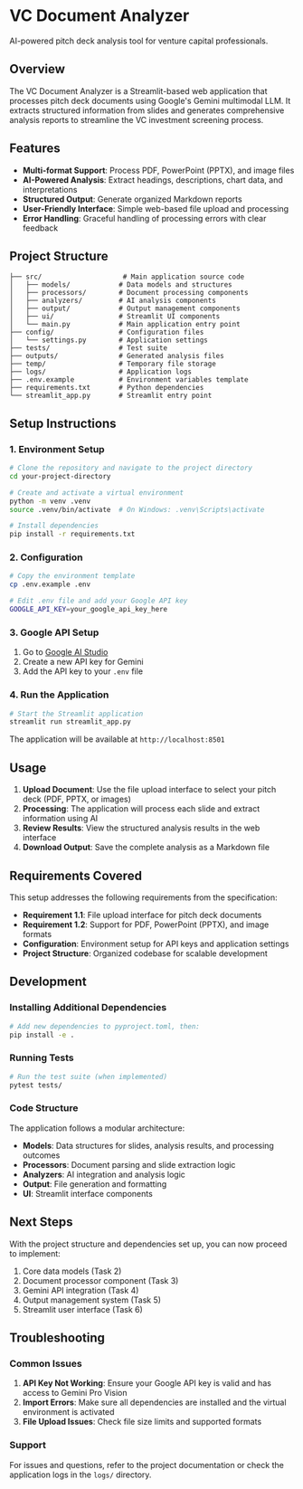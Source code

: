 # VC Document Analyzer

AI-powered pitch deck analysis tool for venture capital professionals.

## Overview

The VC Document Analyzer is a Streamlit-based web application that processes pitch deck documents using Google's Gemini multimodal LLM. It extracts structured information from slides and generates comprehensive analysis reports to streamline the VC investment screening process.

## Features

-   **Multi-format Support**: Process PDF, PowerPoint (PPTX), and image files
-   **AI-Powered Analysis**: Extract headings, descriptions, chart data, and interpretations
-   **Structured Output**: Generate organized Markdown reports
-   **User-Friendly Interface**: Simple web-based file upload and processing
-   **Error Handling**: Graceful handling of processing errors with clear feedback

## Project Structure

```
├── src/                    # Main application source code
│   ├── models/            # Data models and structures
│   ├── processors/        # Document processing components
│   ├── analyzers/         # AI analysis components
│   ├── output/            # Output management components
│   ├── ui/                # Streamlit UI components
│   └── main.py            # Main application entry point
├── config/                # Configuration files
│   └── settings.py        # Application settings
├── tests/                 # Test suite
├── outputs/               # Generated analysis files
├── temp/                  # Temporary file storage
├── logs/                  # Application logs
├── .env.example           # Environment variables template
├── requirements.txt       # Python dependencies
└── streamlit_app.py       # Streamlit entry point
```

## Setup Instructions

### 1. Environment Setup

```bash
# Clone the repository and navigate to the project directory
cd your-project-directory

# Create and activate a virtual environment
python -m venv .venv
source .venv/bin/activate  # On Windows: .venv\Scripts\activate

# Install dependencies
pip install -r requirements.txt
```

### 2. Configuration

```bash
# Copy the environment template
cp .env.example .env

# Edit .env file and add your Google API key
GOOGLE_API_KEY=your_google_api_key_here
```

### 3. Google API Setup

1. Go to [Google AI Studio](https://makersuite.google.com/app/apikey)
2. Create a new API key for Gemini
3. Add the API key to your `.env` file

### 4. Run the Application

```bash
# Start the Streamlit application
streamlit run streamlit_app.py
```

The application will be available at `http://localhost:8501`

## Usage

1. **Upload Document**: Use the file upload interface to select your pitch deck (PDF, PPTX, or images)
2. **Processing**: The application will process each slide and extract information using AI
3. **Review Results**: View the structured analysis results in the web interface
4. **Download Output**: Save the complete analysis as a Markdown file

## Requirements Covered

This setup addresses the following requirements from the specification:

-   **Requirement 1.1**: File upload interface for pitch deck documents
-   **Requirement 1.2**: Support for PDF, PowerPoint (PPTX), and image formats
-   **Configuration**: Environment setup for API keys and application settings
-   **Project Structure**: Organized codebase for scalable development

## Development

### Installing Additional Dependencies

```bash
# Add new dependencies to pyproject.toml, then:
pip install -e .
```

### Running Tests

```bash
# Run the test suite (when implemented)
pytest tests/
```

### Code Structure

The application follows a modular architecture:

-   **Models**: Data structures for slides, analysis results, and processing outcomes
-   **Processors**: Document parsing and slide extraction logic
-   **Analyzers**: AI integration and analysis logic
-   **Output**: File generation and formatting
-   **UI**: Streamlit interface components

## Next Steps

With the project structure and dependencies set up, you can now proceed to implement:

1. Core data models (Task 2)
2. Document processor component (Task 3)
3. Gemini API integration (Task 4)
4. Output management system (Task 5)
5. Streamlit user interface (Task 6)

## Troubleshooting

### Common Issues

1. **API Key Not Working**: Ensure your Google API key is valid and has access to Gemini Pro Vision
2. **Import Errors**: Make sure all dependencies are installed and the virtual environment is activated
3. **File Upload Issues**: Check file size limits and supported formats

### Support

For issues and questions, refer to the project documentation or check the application logs in the `logs/` directory.
